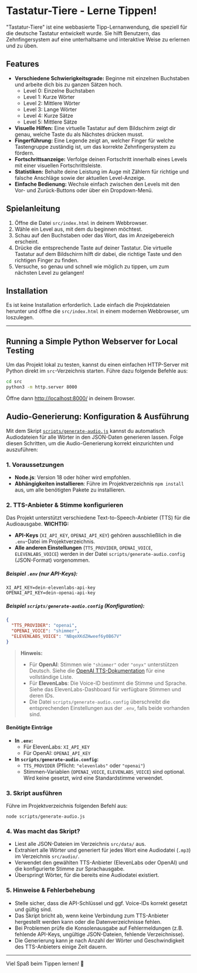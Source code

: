 # Tastatur-Tiere - Lerne Tippen!

"Tastatur-Tiere" ist eine webbasierte Tipp-Lernanwendung, die speziell für die deutsche Tastatur entwickelt wurde. Sie hilft Benutzern, das Zehnfingersystem auf eine unterhaltsame und interaktive Weise zu erlernen und zu üben.

## Features

- **Verschiedene Schwierigkeitsgrade:** Beginne mit einzelnen Buchstaben und arbeite dich bis zu ganzen Sätzen hoch.
  - Level 0: Einzelne Buchstaben
  - Level 1: Kurze Wörter
  - Level 2: Mittlere Wörter
  - Level 3: Lange Wörter
  - Level 4: Kurze Sätze
  - Level 5: Mittlere Sätze
- **Visuelle Hilfen:** Eine virtuelle Tastatur auf dem Bildschirm zeigt dir genau, welche Taste du als Nächstes drücken musst.
- **Fingerführung:** Eine Legende zeigt an, welcher Finger für welche Tastengruppe zuständig ist, um das korrekte Zehnfingersystem zu fördern.
- **Fortschrittsanzeige:** Verfolge deinen Fortschritt innerhalb eines Levels mit einer visuellen Fortschrittsleiste.
- **Statistiken:** Behalte deine Leistung im Auge mit Zählern für richtige und falsche Anschläge sowie der aktuellen Level-Anzeige.
- **Einfache Bedienung:** Wechsle einfach zwischen den Levels mit den Vor- und Zurück-Buttons oder über ein Dropdown-Menü.

## Spielanleitung

1.  Öffne die Datei `src/index.html` in deinem Webbrowser.
2.  Wähle ein Level aus, mit dem du beginnen möchtest.
3.  Schau auf den Buchstaben oder das Wort, das im Anzeigebereich erscheint.
4.  Drücke die entsprechende Taste auf deiner Tastatur. Die virtuelle Tastatur auf dem Bildschirm hilft dir dabei, die richtige Taste und den richtigen Finger zu finden.
5.  Versuche, so genau und schnell wie möglich zu tippen, um zum nächsten Level zu gelangen!

## Installation

Es ist keine Installation erforderlich. Lade einfach die Projektdateien herunter und öffne die `src/index.html` in einem modernen Webbrowser, um loszulegen.

---

## Running a Simple Python Webserver for Local Testing

Um das Projekt lokal zu testen, kannst du einen einfachen HTTP-Server mit Python direkt im `src`-Verzeichnis starten. Führe dazu folgende Befehle aus:

```bash
cd src
python3 -m http.server 8000
```

Öffne dann [http://localhost:8000/](http://localhost:8000/) in deinem Browser.

## Audio-Generierung: Konfiguration & Ausführung

Mit dem Skript [`scripts/generate-audio.js`](scripts/generate-audio.js:1) kannst du automatisch Audiodateien für alle Wörter in den JSON-Daten generieren lassen. Folge diesen Schritten, um die Audio-Generierung korrekt einzurichten und auszuführen:

### 1. Voraussetzungen

- **Node.js**: Version 18 oder höher wird empfohlen.
- **Abhängigkeiten installieren**: Führe im Projektverzeichnis `npm install` aus, um alle benötigten Pakete zu installieren.

### 2. TTS-Anbieter & Stimme konfigurieren

Das Projekt unterstützt verschiedene Text-to-Speech-Anbieter (TTS) für die Audioausgabe.
**WICHTIG:**
- **API-Keys** (`XI_API_KEY`, `OPENAI_API_KEY`) gehören ausschließlich in die `.env`-Datei im Projektverzeichnis.
- **Alle anderen Einstellungen** (`TTS_PROVIDER`, `OPENAI_VOICE`, `ELEVENLABS_VOICE`) werden in der Datei `scripts/generate-audio.config` (JSON-Format) vorgenommen.

##### Beispiel `.env` (nur API-Keys):

```
XI_API_KEY=dein-elevenlabs-api-key
OPENAI_API_KEY=dein-openai-api-key
```

##### Beispiel `scripts/generate-audio.config` (Konfiguration):

```json
{
  "TTS_PROVIDER": "openai",
  "OPENAI_VOICE": "shimmer",
  "ELEVENLABS_VOICE": "NBqeXKdZHweef6y0B67V"
}
```

> **Hinweis:**
> - Für **OpenAI**: Stimmen wie `"shimmer"` oder `"onyx"` unterstützen Deutsch. Siehe die [OpenAI TTS-Dokumentation](https://platform.openai.com/docs/guides/text-to-speech/voice-options) für eine vollständige Liste.
> - Für **ElevenLabs**: Die Voice-ID bestimmt die Stimme und Sprache. Siehe das ElevenLabs-Dashboard für verfügbare Stimmen und deren IDs.
> - Die Datei `scripts/generate-audio.config` überschreibt die entsprechenden Einstellungen aus der `.env`, falls beide vorhanden sind.

#### Benötigte Einträge

- **In `.env`:**
  - Für ElevenLabs: `XI_API_KEY`
  - Für OpenAI: `OPENAI_API_KEY`
- **In `scripts/generate-audio.config`:**
  - `TTS_PROVIDER` (Pflicht: `"elevenlabs"` oder `"openai"`)
  - Stimmen-Variablen (`OPENAI_VOICE`, `ELEVENLABS_VOICE`) sind optional. Wird keine gesetzt, wird eine Standardstimme verwendet.

### 3. Skript ausführen

Führe im Projektverzeichnis folgenden Befehl aus:

```
node scripts/generate-audio.js
```

### 4. Was macht das Skript?

- Liest alle JSON-Dateien im Verzeichnis `src/data/` aus.
- Extrahiert alle Wörter und generiert für jedes Wort eine Audiodatei (`.mp3`) im Verzeichnis `src/audio/`.
- Verwendet den gewählten TTS-Anbieter (ElevenLabs oder OpenAI) und die konfigurierte Stimme zur Sprachausgabe.
- Überspringt Wörter, für die bereits eine Audiodatei existiert.

### 5. Hinweise & Fehlerbehebung

- Stelle sicher, dass die API-Schlüssel und ggf. Voice-IDs korrekt gesetzt und gültig sind.
- Das Skript bricht ab, wenn keine Verbindung zum TTS-Anbieter hergestellt werden kann oder die Datenverzeichnisse fehlen.
- Bei Problemen prüfe die Konsolenausgabe auf Fehlermeldungen (z.B. fehlende API-Keys, ungültige JSON-Dateien, fehlende Verzeichnisse).
- Die Generierung kann je nach Anzahl der Wörter und Geschwindigkeit des TTS-Anbieters einige Zeit dauern.

---

Viel Spaß beim Tippen lernen! 🐘